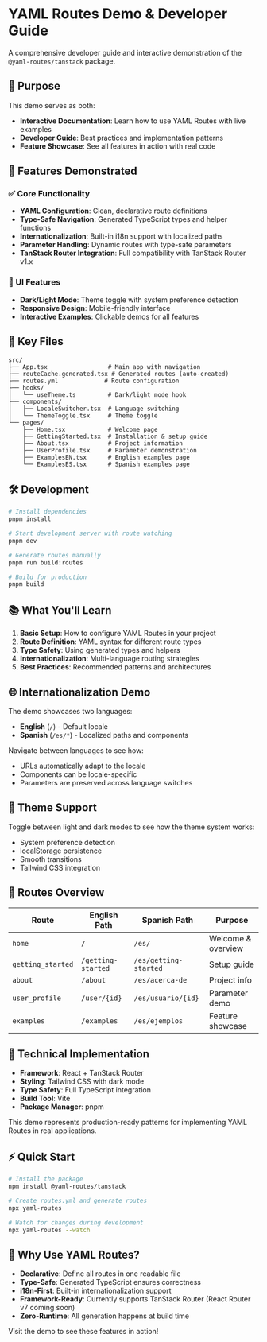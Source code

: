 # YAML Routes Demo & Developer Guide

A comprehensive developer guide and interactive demonstration of the `@yaml-routes/tanstack` package.

## 🎯 Purpose

This demo serves as both:

-   **Interactive Documentation**: Learn how to use YAML Routes with live examples
-   **Developer Guide**: Best practices and implementation patterns
-   **Feature Showcase**: See all features in action with real code

## 🚀 Features Demonstrated

### ✅ Core Functionality

-   **YAML Configuration**: Clean, declarative route definitions
-   **Type-Safe Navigation**: Generated TypeScript types and helper functions
-   **Internationalization**: Built-in i18n support with localized paths
-   **Parameter Handling**: Dynamic routes with type-safe parameters
-   **TanStack Router Integration**: Full compatibility with TanStack Router v1.x

### 🎨 UI Features

-   **Dark/Light Mode**: Theme toggle with system preference detection
-   **Responsive Design**: Mobile-friendly interface
-   **Interactive Examples**: Clickable demos for all features

## 📁 Key Files

```
src/
├── App.tsx                 # Main app with navigation
├── routeCache.generated.tsx # Generated routes (auto-created)
├── routes.yml             # Route configuration
├── hooks/
│   └── useTheme.ts         # Dark/light mode hook
├── components/
│   ├── LocaleSwitcher.tsx  # Language switching
│   └── ThemeToggle.tsx     # Theme toggle
└── pages/
    ├── Home.tsx            # Welcome page
    ├── GettingStarted.tsx  # Installation & setup guide
    ├── About.tsx           # Project information
    ├── UserProfile.tsx     # Parameter demonstration
    ├── ExamplesEN.tsx      # English examples page
    └── ExamplesES.tsx      # Spanish examples page
```

## 🛠 Development

```bash
# Install dependencies
pnpm install

# Start development server with route watching
pnpm dev

# Generate routes manually
pnpm run build:routes

# Build for production
pnpm build
```

## 📚 What You'll Learn

1. **Basic Setup**: How to configure YAML Routes in your project
2. **Route Definition**: YAML syntax for different route types
3. **Type Safety**: Using generated types and helpers
4. **Internationalization**: Multi-language routing strategies
5. **Best Practices**: Recommended patterns and architectures

## 🌐 Internationalization Demo

The demo showcases two languages:

-   **English** (`/`) - Default locale
-   **Spanish** (`/es/*`) - Localized paths and components

Navigate between languages to see how:

-   URLs automatically adapt to the locale
-   Components can be locale-specific
-   Parameters are preserved across language switches

## 🎨 Theme Support

Toggle between light and dark modes to see how the theme system works:

-   System preference detection
-   localStorage persistence
-   Smooth transitions
-   Tailwind CSS integration

## 📖 Routes Overview

| Route             | English Path       | Spanish Path          | Purpose            |
| ----------------- | ------------------ | --------------------- | ------------------ |
| `home`            | `/`                | `/es/`                | Welcome & overview |
| `getting_started` | `/getting-started` | `/es/getting-started` | Setup guide        |
| `about`           | `/about`           | `/es/acerca-de`       | Project info       |
| `user_profile`    | `/user/{id}`       | `/es/usuario/{id}`    | Parameter demo     |
| `examples`        | `/examples`        | `/es/ejemplos`        | Feature showcase   |

## 🔧 Technical Implementation

-   **Framework**: React + TanStack Router
-   **Styling**: Tailwind CSS with dark mode
-   **Type Safety**: Full TypeScript integration
-   **Build Tool**: Vite
-   **Package Manager**: pnpm

This demo represents production-ready patterns for implementing YAML Routes in real applications.

## ⚡ Quick Start

```bash
# Install the package
npm install @yaml-routes/tanstack

# Create routes.yml and generate routes
npx yaml-routes

# Watch for changes during development
npx yaml-routes --watch
```

## 🌟 Why Use YAML Routes?

-   **Declarative**: Define all routes in one readable file
-   **Type-Safe**: Generated TypeScript ensures correctness
-   **i18n-First**: Built-in internationalization support
-   **Framework-Ready**: Currently supports TanStack Router (React Router v7 coming soon)
-   **Zero-Runtime**: All generation happens at build time

Visit the demo to see these features in action!
